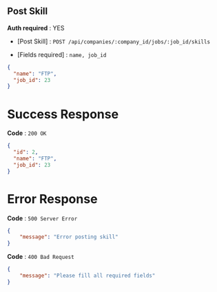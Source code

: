 ## Post Skill

**Auth required** : YES

* [Post Skill] : `POST /api/companies/:company_id/jobs/:job_id/skills`

* [Fields required] :  `name, job_id`

```json
{
  "name": "FTP",
  "job_id": 23
}
```

# Success Response

**Code** : `200 OK`

```json
{
  "id": 2,
  "name": "FTP",
  "job_id": 23
}
```

# Error Response

**Code** : `500 Server Error`

```json
{
 	"message": "Error posting skill"
}
```

**Code** : `400 Bad Request`

```json
{
 	"message": "Please fill all required fields"
}
```